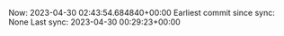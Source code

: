 Now: 2023-04-30 02:43:54.684840+00:00 Earliest commit since sync: None Last sync: 2023-04-30 00:29:23+00:00
